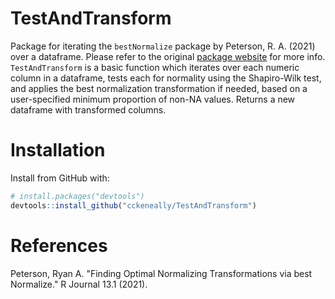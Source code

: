 # TestAndTransform
Package for iterating the `bestNormalize` package by Peterson, R. A. (2021) over a dataframe.
Please refer to the original [package website](https://petersonr.github.io/bestNormalize/) for more info.
`TestAndTransform` is a basic function which iterates over each numeric column in a dataframe, tests each for normality using the Shapiro-Wilk test,
and applies the best normalization transformation if needed, based on a user-specified minimum proportion of non-NA values.
Returns a new dataframe with transformed columns.

# Installation
Install from GitHub with:
```r
# install.packages("devtools")
devtools::install_github("cckeneally/TestAndTransform")
```

# References
Peterson, Ryan A. "Finding Optimal Normalizing Transformations via best Normalize." R Journal 13.1 (2021).

